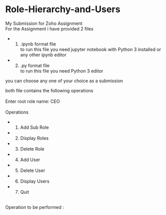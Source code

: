 # Role-Hierarchy-and-Users
My Submission for Zoho Assignment<br />
For the Assignment i have provided 2 files<br /> 
- 1. .ipynb format file<br />
to run this file you need jupyter notebook with Python 3 installed or any other ipynb editor
- 2. .py format file<br />
to run this file you need Python 3 editor

you can choose any one of your choice as a submission<br />

both file contains the following operations<br />
<br />
Enter root role name: CEO<br />
<br />
Operations<br />
* 1. Add Sub Role<br />
* 2. Display Roles<br />
* 3. Delete Role<br />
* 4. Add User<br />
* 5. Delete User<br />
* 6. Display Users<br />
* 7. Quit<br />
<br />
Operation to be performed :<br />

